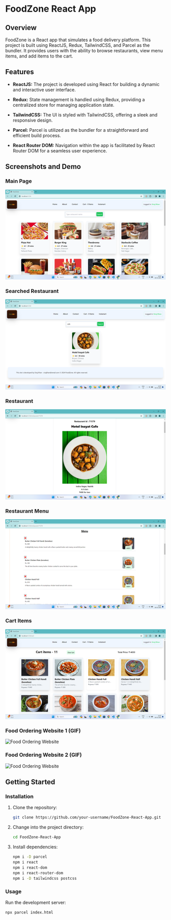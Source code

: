 # FoodZone React App

## Overview

FoodZone is a React app that simulates a food delivery platform. This project is built using ReactJS, Redux, TailwindCSS, and Parcel as the bundler. 
It provides users with the ability to browse restaurants, view menu items, and add items to the cart.

## Features

- **ReactJS:** The project is developed using React for building a dynamic and interactive user interface.

- **Redux:** State management is handled using Redux, providing a centralized store for managing application state.

- **TailwindCSS:** The UI is styled with TailwindCSS, offering a sleek and responsive design.

- **Parcel:** Parcel is utilized as the bundler for a straightforward and efficient build process.

- **React Router DOM:** Navigation within the app is facilitated by React Router DOM for a seamless user experience.


## Screenshots and Demo

### Main Page
![Main Page](./Main%20Page.png)

### Searched Restaurant
![Searched Restaurant](./Searched%20Restaurant.png)

### Restaurant
![Restaurant](./Restaurant.png)

### Restaurant Menu
![Restaurant Menu](./Restaurant%20Menu.png)

### Cart Items
![Cart Items](./Cart%20Items.png)

### Food Ordering Website 1 (GIF)
![Food Ordering Website](./Food%20Ordering%20Website2.gif)

### Food Ordering Website 2 (GIF)
![Food Ordering Website](./Food%20Ordering%20Website2.gif)


## Getting Started

### Installation

1. Clone the repository:

    ```bash
    git clone https://github.com/your-username/FoodZone-React-App.git
    ```

2. Change into the project directory:

    ```bash
    cd FoodZone-React-App
    ```

3. Install dependencies:

    ```bash
    npm i -D parcel
    npm i react
    npm i react-dom
    npm i react-router-dom
    npm i -D tailwindcss postcss
    ```

### Usage

Run the development server:

```bash
npx parcel index.html



